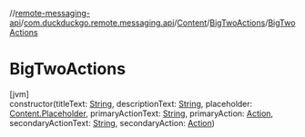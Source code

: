 //[remote-messaging-api](../../../../index.md)/[com.duckduckgo.remote.messaging.api](../../index.md)/[Content](../index.md)/[BigTwoActions](index.md)/[BigTwoActions](-big-two-actions.md)

# BigTwoActions

[jvm]\
constructor(titleText: [String](https://kotlinlang.org/api/latest/jvm/stdlib/kotlin/-string/index.html), descriptionText: [String](https://kotlinlang.org/api/latest/jvm/stdlib/kotlin/-string/index.html), placeholder: [Content.Placeholder](../-placeholder/index.md), primaryActionText: [String](https://kotlinlang.org/api/latest/jvm/stdlib/kotlin/-string/index.html), primaryAction: [Action](../../-action/index.md), secondaryActionText: [String](https://kotlinlang.org/api/latest/jvm/stdlib/kotlin/-string/index.html), secondaryAction: [Action](../../-action/index.md))
